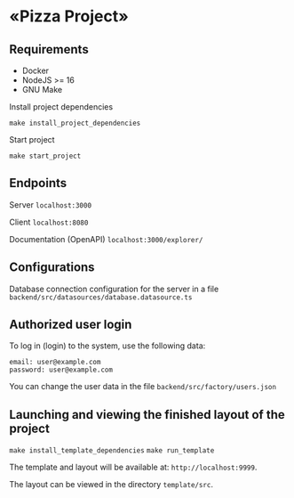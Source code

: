 # «Pizza Project»

## Requirements
- Docker
- NodeJS >= 16
- GNU Make

Install project dependencies

`make install_project_dependencies`

Start project

`make start_project`

## Endpoints

Server `localhost:3000`

Client `localhost:8080`

Documentation (OpenAPI)  `localhost:3000/explorer/`

## Configurations

Database connection configuration for the server in a file `backend/src/datasources/database.datasource.ts`

## Authorized user login

To log in (login) to the system, use the following data:

```
email: user@example.com
password: user@example.com
```

You can change the user data in the file `backend/src/factory/users.json`

## Launching and viewing the finished layout of the project

`make install_template_dependencies`
`make run_template`

The template and layout will be available at: `http://localhost:9999`.

The layout can be viewed in the directory `template/src`.